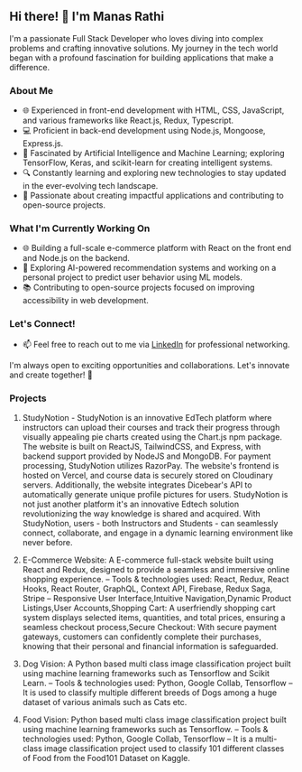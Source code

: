 ## Hi there! 👋 I'm Manas Rathi

I'm a passionate Full Stack Developer who loves diving into complex problems and crafting innovative solutions. My journey in the tech world began with a profound fascination for building applications that make a difference.

### About Me

- 🌐 Experienced in front-end development with HTML, CSS, JavaScript, and various frameworks like React.js, Redux, Typescript.
- 💻 Proficient in back-end development using Node.js, Mongoose, Express.js.
- 🤖 Fascinated by Artificial Intelligence and Machine Learning; exploring TensorFlow, Keras, and scikit-learn for creating intelligent systems.
- 🔍 Constantly learning and exploring new technologies to stay updated in the ever-evolving tech landscape.
- 🚀 Passionate about creating impactful applications and contributing to open-source projects.

### What I'm Currently Working On

- 🌐 Building a full-scale e-commerce platform with React on the front end and Node.js on the backend.
- 🤖 Exploring AI-powered recommendation systems and working on a personal project to predict user behavior using ML models.
- 📚 Contributing to open-source projects focused on improving accessibility in web development.

### Let's Connect!

- 📫 Feel free to reach out to me via [LinkedIn](https://www.linkedin.com/in/manas-rathi-72673b22a/) for professional networking.

I'm always open to exciting opportunities and collaborations. Let's innovate and create together! 🚀

### Projects

1) StudyNotion - StudyNotion is an innovative EdTech platform where instructors can upload their courses and track their progress through visually appealing pie charts created using the Chart.js npm package. The website is built on ReactJS, TailwindCSS, and Express, with backend support provided by NodeJS and MongoDB. For payment processing, StudyNotion utilizes RazorPay. The website's frontend is hosted on Vercel, and course data is securely stored on Cloudinary servers. Additionally, the website integrates Dicebear's API to automatically generate unique profile pictures for users. StudyNotion is not just another platform it's an innovative Edtech solution revolutionizing the way knowledge is shared and acquired. With StudyNotion, users - both Instructors and Students - can seamlessly connect, collaborate, and engage in a dynamic learning environment like never before.
   
2) E-Commerce Website: A E-commerce full-stack website built using React and Redux, designed to provide a seamless and immersive online shopping experience.
– Tools & technologies used: React, Redux, React Hooks, React Router, GraphQL, Context API, Firebase, Redux
Saga, Stripe
– Responsive User Interface,Intuitive Navigation,Dynamic Product Listings,User Accounts,Shopping Cart: A userfriendly
shopping cart system displays selected items, quantities, and total prices, ensuring a seamless checkout
process,Secure Checkout: With secure payment gateways, customers can confidently complete their purchases,
knowing that their personal and financial information is safeguarded.

3) Dog Vision: A Python based multi class image classification project built using machine learning frameworks such as Tensorflow and Scikit Learn.
– Tools & technologies used: Python, Google Collab, Tensorflow
– It is used to classify multiple different breeds of Dogs among a huge dataset of various animals such as Cats etc.

4) Food Vision: Python based multi class image classification project built using machine learning frameworks such as Tensorflow.
– Tools & technologies used: Python, Google Collab, Tensorflow
– It is a multi-class image classification project used to classify 101 different classes of Food from the Food101 Dataset on Kaggle.
